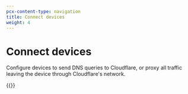 ```yaml
---
pcx-content-type: navigation
title: Connect devices
weight: 4
---
```


# Connect devices

Configure devices to send DNS queries to Cloudflare, or proxy all traffic leaving the device through Cloudflare's network.

{{<directory-listing>}}
